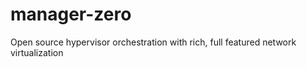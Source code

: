 # manager-zero
Open source hypervisor orchestration with rich, full featured network virtualization
